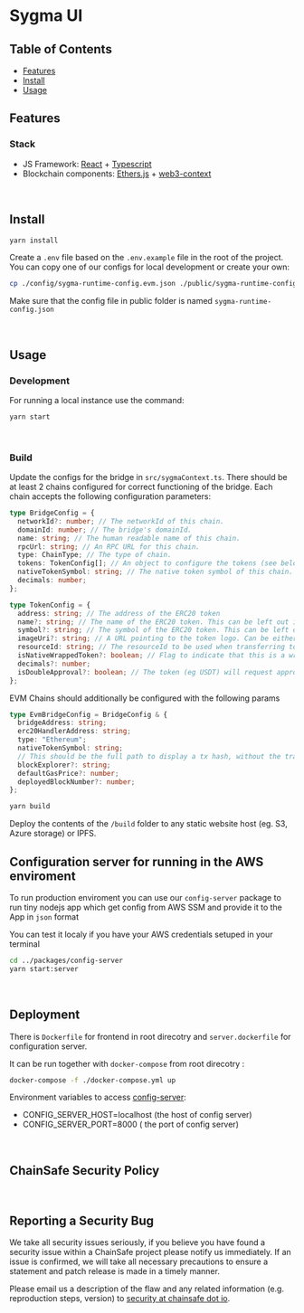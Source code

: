 # Sygma UI

## Table of Contents

- [Features](#features)
- [Install](#install)
- [Usage](#usage)
<!-- - [License](#license) -->

## Features

### Stack

- JS Framework: [React](https://github.com/facebook/react) + [Typescript](https://github.com/microsoft/TypeScript)
- Blockchain components: [Ethers.js](https://github.com/ethers-io/ethers.js/) + [web3-context](https://github.com/chainsafe/web3-context)

&nbsp;

## Install

```bash
yarn install
```

Create a `.env` file based on the `.env.example` file in the root of the project.
You can copy one of our configs for local development or create your own:

```bash
cp ./config/sygma-runtime-config.evm.json ./public/sygma-runtime-config.json
```

Make sure that the config file in public folder is named `sygma-runtime-config.json`

&nbsp;

## Usage

### Development

For running a local instance use the command:

```bash
yarn start
```

&nbsp;

### Build

Update the configs for the bridge in `src/sygmaContext.ts`. There should be at least 2 chains configured for correct functioning of the bridge. Each chain accepts the following configuration parameters:

```typescript
type BridgeConfig = {
  networkId?: number; // The networkId of this chain.
  domainId: number; // The bridge's domainId.
  name: string; // The human readable name of this chain.
  rpcUrl: string; // An RPC URL for this chain.
  type: ChainType; // The type of chain.
  tokens: TokenConfig[]; // An object to configure the tokens (see below)
  nativeTokenSymbol: string; // The native token symbol of this chain.
  decimals: number;
};
```

```typescript
type TokenConfig = {
  address: string; // The address of the ERC20 token
  name?: string; // The name of the ERC20 token. This can be left out if the token implements the ERC20Detailed standard
  symbol?: string; // The symbol of the ERC20 token. This can be left out if the token implements the ERC20Detailed standard
  imageUri?: string; // A URL pointing to the token logo. Can be either locally or externally hosted.
  resourceId: string; // The resourceId to be used when transferring tokens of this type.
  isNativeWrappedToken?: boolean; // Flag to indicate that this is a wrapped native token (eg wETH on Ethereum). If this flag is not set for any of the tokens provided for this chain, wrapping functionality will be unavailable on that network.
  decimals?: number;
  isDoubleApproval?: boolean; // The token (eg USDT) will request approval twice to defend from the attack on approve/trasferFrom  methods
};
```

EVM Chains should additionally be configured with the following params

```typescript
type EvmBridgeConfig = BridgeConfig & {
  bridgeAddress: string;
  erc20HandlerAddress: string;
  type: "Ethereum";
  nativeTokenSymbol: string;
  // This should be the full path to display a tx hash, without the trailing slash, ie. https://etherscan.io/tx
  blockExplorer?: string;
  defaultGasPrice?: number;
  deployedBlockNumber?: number;
};
```

```bash
yarn build
```

Deploy the contents of the `/build` folder to any static website host (eg. S3, Azure storage) or IPFS.

## Configuration server for running in the AWS enviroment

To run production enviroment you can use our `config-server` package to run tiny nodejs app which get config from AWS SSM and provide it to the App in `json` format

You can test it localy if you have your AWS credentials setuped in your terminal

```bash
cd ../packages/config-server
yarn start:server
```

&nbsp;

## Deployment

There is `Dockerfile` for frontend in root direcotry and `server.dockerfile` for configuration server.

It can be run together with `docker-compose` from root direcotry :

```bash
docker-compose -f ./docker-compose.yml up
```

Environment variables to access [config-server](../config-server):

- CONFIG_SERVER_HOST=localhost (the host of config server)
- CONFIG_SERVER_PORT=8000 ( the port of config server)

&nbsp;

## ChainSafe Security Policy

&nbsp;

## Reporting a Security Bug

We take all security issues seriously, if you believe you have found a security issue within a ChainSafe
project please notify us immediately. If an issue is confirmed, we will take all necessary precautions
to ensure a statement and patch release is made in a timely manner.

Please email us a description of the flaw and any related information (e.g. reproduction steps, version) to
[security at chainsafe dot io](mailto:security@chainsafe.io).
